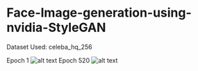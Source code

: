 # Face-Image-generation-using-nvidia-StyleGAN

Dataset Used: celeba_hq_256

Epoch 1
![alt text](https://github.com/mysanjeev99/Face-Image-generation-using-nvidia-StyleGAN/blob/main/miscellaneous/fakes000000.png?raw=true)
Epoch 520
![alt text](https://github.com/mysanjeev99/Face-Image-generation-using-nvidia-StyleGAN/blob/main/miscellaneous/fakes000520.png?raw=true)
